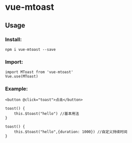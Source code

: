 # vue-mtoast

## Usage

### Install:

```
npm i vue-mtoast --save
```

### Import:

```
import MToast from 'vue-mtoast'
Vue.use(MToast)
```

### Example:

```
<button @click="toast">点击</button>

toast() {
    this.$toast("hello") //基本用法
}

toast() {
    this.$toast("hello",{duration: 1000}) //自定义持续时间
}
```
